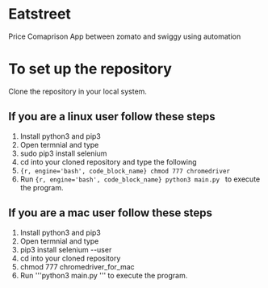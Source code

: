 # Eatstreet
Price Comaprison App between zomato and swiggy using automation

# To set up the repository
Clone the repository in your local system.

## If you are a linux user follow these steps
1. Install python3 and pip3
2. Open termnial and type
3. sudo pip3 install selenium
4. cd into your cloned repository and type the following
5. ```{r, engine='bash', code_block_name} chmod 777 chromedriver ```
6. Run ```{r, engine='bash', code_block_name} python3 main.py ``` to execute the program.

## If you are a mac user follow these steps
1. Install python3 and pip3
2. Open termnial and type
3. pip3 install selenium --user
4. cd into your cloned repository
5. chmod 777 chromedriver_for_mac
6. Run '''python3 main.py ''' to execute the program.
